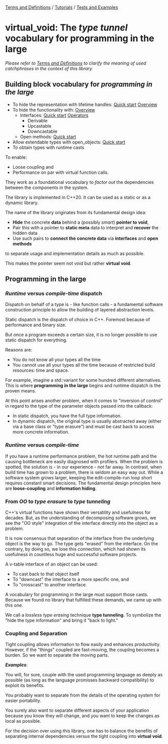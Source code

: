 [Terms and Definitions](/terms_and_definitions.md) / [Tutorials](/tutorials/tutorials_toc.md) / [Tests and Examples](/test/)

# virtual_void: The *type tunnel* vocabulary for programming in the large

*Please refer to [Terms and Definitions](/terms_and_definitions.md) to clarify the meaning of used catchphrases in the context of this library.*

## Building block vocabulary for *programming in the large*

- To hide the representation with lifetime handles: [Quick start](/tutorials/tutorial___1.md/#t1) [Overview](docs/erased_data_overview.md)
- To hide the functionality with: [Overview](docs/erased_functionality.md)
    - Interfaces: [Quick start](/tutorials/tutorial___1.md/#t4) [Operators](/tutorials/tutorial___3.md/#t1)
        - Derivable
        - Upcastable
        - Downcastable
    - Open methods: [Quick start](/tutorials/tutorial___1.md/#t2)
- Allow extendable types with open_objects: [Quick start](/tutorials/tutorial___2.md)
- To obtain types with runtime casts

To enable:

- Loose coupling and
- Performance on par with virtual function calls.

They work as a foundational vocabulary to *factor out* the dependencies between the components in the system.

The library is implemented in C++20. It can be used as a static or as a dynamic library.

The name of the library originates from its fundamental design idea:

- **Hide** the concrete **data** behind a (possibly *smart*) **pointer to void**,
- Pair this with a pointer to **static meta** data to interpret and **recover** the hidden data
- Use such pairs to **connect the concrete data** via **interfaces** and **open methods**

to separate usage and implementation details as much as possible.

This makes the pointer seem not *void* but rather **virtual void**.

## Programming in the large

### *Runtime* versus *compile-time* **dispatch**

Dispatch on behalf of a type is - like function calls - a fundamental software construction principle to allow the building of layered abstraction levels.

Static dispatch is the dispatch of choice in C++. Foremost because of performance and binary size.

But once a program exceeds a certain size, it is no longer possible to use static dispatch for everything.

Reasons are:
- You do not know all your types all the time
- You cannot use all your types all the time because of restricted build resources: time and space.

For example, imagine a std::variant for some hundred different alternatives.
This is where **programming in the large** begins and runtime dispatch is the proven means.

At this point arises another problem, when it comes to "inversion of control" in regard to the type of the parameter objects passed into the callback:
- In static dispatch, you have the full type information.
- In dynamic dispatch, the original type is usually abstracted away (either via a base class or "type erasure") and must be cast back to access more concrete information.

### *Runtime* versus *compile-time*

If you have a runtime performance problem, the hot runtime path and the causing bottleneck are easily diagnosed with profilers.
When the problem is spotted, the solution is - in our experience - not far away.
In contrast, when build time has grown to a problem, there is seldom an easy way out.
While a software system grows larger, keeping the edit-compile-run loop short requires constant smart decisions.
The fundamental design principles here are **loose-coupling** and **information hiding**.

### From *OO* to *type erasure* to *type tunneling*

C++'s virtual functions have shown their versatility and usefulness for decades.
But, as the understanding of decomposing software grows, we see the "OO style" integration of the interface directly into the object as a problem.

It is now consensus that separation of the interface from the underlying object is the way to go. The type gets "erased" from the interface.
On the contrary, by doing so, we lose this connection, which had shown its usefulness in countless huge and successful software projects.

A v-table interface of an object can be used:
- To cast back to that object itself
- To "downcast" the interface to a more specific one, and
- To "crosscast" to another interface.

A vocabulary for programming in the large must support those casts.
Because we found no library that fulfilled these demands, we came up with this one.

We call a *lossless type erasing* technique **type tunneling**.
To symbolize the "hide the type information" and bring it "back to light."

### Coupling and Separation

Tight coupling allows information to flow easily and enhances productivity. However, if the "things" coupled are fast-moving, the coupling becomes a burden.
So we want to separate the moving parts.

***Examples***:

You will, for sure, couple with the used programming language as deeply as possible (as long as the language promisses backward compatibility) to exploit its benefits.

You probably want to separate from the details of the operating system for easier portability.

You surely also want to separate different aspects of your application because you know they will change, and you want to keep the changes as local as possible.

For the decision over using this library, one has to balance the benefits of separating internal dependencies versus the tight coupling into **virtual void**.

